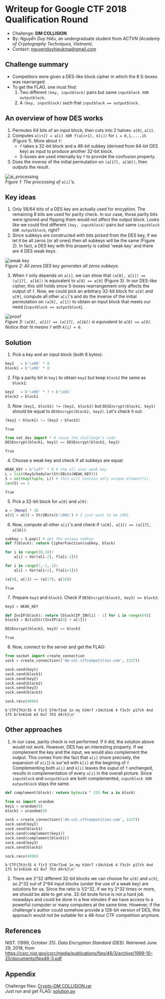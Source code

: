 
# Writeup for Google CTF 2018 Qualification Round
- Challenge: **DM COLLISION**
- By: _Nguyễn Duy Hiếu_, an undergraduate student from _ACTVN (Academy of Cryptography Techniques, Vietnam)_.
- Contact: nguyenduyhieukma@gmail.com

## Challenge summary
- Competitors were given a DES-like block cipher in which the 8 S-boxes was rearranged.
- To get the FLAG, one must find:
    1. Two different `(key, inputblock)` pairs but same `inputblock XOR outputblock`.
    2. A `(key, inputblock)` such that `inputblock == outputblock`.

## An overview of how DES works
1. Permutes 64 bits of an input block, then cuts into 2 halves: `a[0]`, `a[1]`.
2. Computes `a[i+2] = a[i] XOR f(a[i+1], k[i])` for `i = 0,1,...,15` (Figure 1). More about `f`:
    - `f` takes a 32-bit block and a 48-bit subkey (derived from 64-bit DES key) as input to produce another 32-bit block.
    - S-boxes are used internally by `f` to provide the confusion property.
3. Does the inverse of the initial permutation on `(a[17], a[16])`, then outputs the result.

![ai_processing](imgs/ai_processing.png)  
_Figure 1: The processing of `a[i]`'s._


## Key ideas
1. Only 56/64 bits of a DES key are actually used for encyption. The remaining 8 bits are used for parity check. In our case, those parity bits were ignored and flipping them would not affect the output block. Looks like we could find different `(key, inputblock)` pairs but same `inputblock XOR outputblock`, right?
2. Since subkeys are constructed with bits picked from the DES key, if we let it be all zeros (or all ones) then all subkeys will be the same (Figure 2). In fact, a DES key with this property is called 'weak key' and there are 4 DES weak keys.

![weak key](imgs/weak_key.png)  
_Figure 2: All zeros DES key generates all zeros subkeys._

3. When `f` only depends on `a[i]`, we can show that `(a[0], a[1]) == (a[17], a[16])` is equivalent to `a[8] == a[9]` (Figure 3). In our DES-like cipher, this still holds since S-boxes rearrangement only affects the output of `f`. Now, we could pick an arbitrary 32-bit block for `a[8]` and `a[9]`, compute all other `a[i]`'s and do the inverse of the initial permutation on `(a[0], a[1])` to obtain an input block that meets our need (`inputblock == outputblock`).

![proof](imgs/proof.png)  
_Figure 3: `(a[0], a[1]) == (a[17], a[16])` is equivalent to `a[8] == a[9]`. Notice that `f0` means `f` with `k[i] = 0`._


## Solution
1. Pick a key and an input block (both 8 bytes):


```python
key1   = b'\x00' * 8
block1 = b'\x00' * 8
```

2. Flip a parity bit in `key1` to obtain `key2` but keep `block2` the same as `block1`:


```python
key2   = b'\x00' * 7 + b'\x01'
block2 = block1
```

3. Now `(key1, block1) != (key2, block2)` but `DESEncrypt(block1, key1)` should be equal to `DESEncrypt(block2, key2)`. Let's check it out:


```python
(key1 + block1) != (key2 + block2) 
```




    True




```python
from not_des import * # reuse the challenge's code
DESEncrypt(block1, key1) == DESEncrypt(block2, key2)
```




    True



4. Choose a weak key and check if all subkeys are equal: 


```python
WEAK_KEY = b'\xff' * 8 # the all ones weak key
L = list(KeyScheduler(Str2Bits(WEAK_KEY)))
S = set(map(tuple, L)) # this will contain only unique element(s).
len(S) == 1
```




    True



5. Pick a 32-bit block for `a[8]` and `a[9]`:


```python
a = [None] * 18
a[8] = a[9] = Str2Bits(b'c001') # I just want to be c001
```

6. Now, compute all other `a[i]`'s and check if `(a[0], a[1]) == (a[17], a[16])`:


```python
subkey = S.pop() # get the unique subkey
def f(block): return CipherFunction(subkey, block)

for i in range(10,18):
    a[i] = Xor(a[i-2], f(a[i-1]))

for i in range(7,-1,-1):
    a[i] = Xor(a[i+2], f(a[i+1]))

(a[0], a[1]) == (a[17], a[16])
```




    True



7. Prepare `key3` and `block3`. Check if `DESEncrypt(block3, key3) == block3`:


```python
key3 = WEAK_KEY

def InvIP(block): return [block[IP_INV[i] - 1] for i in range(64)]
block3 = Bits2Str(InvIP(a[0] + a[1]))

DESEncrypt(block3, key3) == block3
```




    True



8. Now, connect to the server and get the FLAG:


```python
from socket import create_connection
sock = create_connection(('dm-col.ctfcompetition.com', 1337))

sock.send(key1)
sock.send(block1)
sock.send(key2)
sock.send(block2)
sock.send(key3)
sock.send(block3)

sock.recv(4096)
```




    b'CTF{7h3r35 4 f1r3 574r71n6 1n my h34r7 r34ch1n6 4 f3v3r p17ch 4nd 175 br1n61n6 m3 0u7 7h3 d4rk}\n'



## Other approaches
1. In our case, parity check is not performed. If it did, the solution above would not work. However, DES has an interesting property. If we complement the key and the input, we would also complement the output. This comes from the fact that `a[i]` (more precisely, the expansion of `a[i]`) is xor'ed with `k[i]` at the begining of `f`. Complementing both `a[i]` and `k[i]` leaves the ouput of `f` unchanged, results in complementation of every `a[i]` in the overall picture. Since `inputblock` and `outputblock` are both complemented, `inputblock XOR outputblock` stays the same.


```python
def complement(block): return bytes(a ^ 255 for a in block)

from os import urandom
key1 = urandom(8)
block1 = urandom(8)

sock = create_connection(('dm-col.ctfcompetition.com', 1337))
sock.send(key1)
sock.send(block1)
sock.send(complement(key1))
sock.send(complement(block1))
sock.send(key3)
sock.send(block3)

sock.recv(4096)
```




    b'CTF{7h3r35 4 f1r3 574r71n6 1n my h34r7 r34ch1n6 4 f3v3r p17ch 4nd 175 br1n61n6 m3 0u7 7h3 d4rk}\n'



2. There are 2^32 different 32-bit blocks we can choose for `a[8]` and `a[9]`, so 2^32 out of 2^64 input blocks (under the use of a weak key) are solutions for us. Since the ratio is 1/2^32, if we try 2^32 times or more, we should be able to get one. 32-bit brute force is not a hard job nowadays and could be done in a few minutes if we have access to a powerful computer or many computers at the same time. However, if the challenge's author could somehow provide a 128-bit version of DES, this approach would not be suitable for a 48-hour CTF competition anymore.

## References
NIST. (1999, October 25). _Data Encryption Standard (DES)_. Retrieved June 29, 2018, from https://csrc.nist.gov/csrc/media/publications/fips/46/3/archive/1999-10-25/documents/fips46-3.pdf

## Appendix
Challenge files: [Crypto-DM COLLISION.rar](Crypto-DM-COLLISION.rar)  
Just run and get FLAG: [solution.py](solution.py)  
